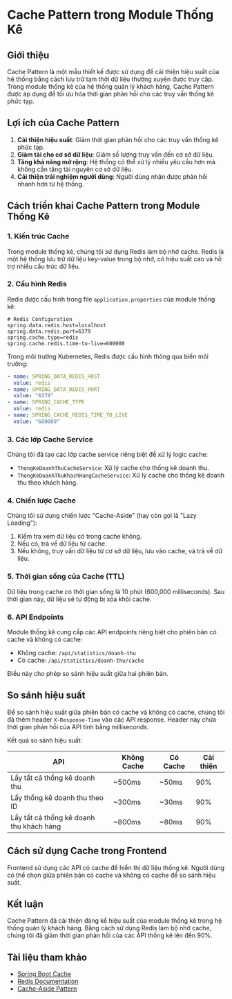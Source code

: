 # Cache Pattern trong Module Thống Kê

## Giới thiệu

Cache Pattern là một mẫu thiết kế được sử dụng để cải thiện hiệu suất của hệ thống bằng cách lưu trữ tạm thời dữ liệu thường xuyên được truy cập. Trong module thống kê của hệ thống quản lý khách hàng, Cache Pattern được áp dụng để tối ưu hóa thời gian phản hồi cho các truy vấn thống kê phức tạp.

## Lợi ích của Cache Pattern

1. **Cải thiện hiệu suất**: Giảm thời gian phản hồi cho các truy vấn thống kê phức tạp.
2. **Giảm tải cho cơ sở dữ liệu**: Giảm số lượng truy vấn đến cơ sở dữ liệu.
3. **Tăng khả năng mở rộng**: Hệ thống có thể xử lý nhiều yêu cầu hơn mà không cần tăng tài nguyên cơ sở dữ liệu.
4. **Cải thiện trải nghiệm người dùng**: Người dùng nhận được phản hồi nhanh hơn từ hệ thống.

## Cách triển khai Cache Pattern trong Module Thống Kê

### 1. Kiến trúc Cache

Trong module thống kê, chúng tôi sử dụng Redis làm bộ nhớ cache. Redis là một hệ thống lưu trữ dữ liệu key-value trong bộ nhớ, có hiệu suất cao và hỗ trợ nhiều cấu trúc dữ liệu.

### 2. Cấu hình Redis

Redis được cấu hình trong file `application.properties` của module thống kê:

```properties
# Redis Configuration
spring.data.redis.host=localhost
spring.data.redis.port=6379
spring.cache.type=redis
spring.cache.redis.time-to-live=600000
```

Trong môi trường Kubernetes, Redis được cấu hình thông qua biến môi trường:

```yaml
- name: SPRING_DATA_REDIS_HOST
  value: redis
- name: SPRING_DATA_REDIS_PORT
  value: "6379"
- name: SPRING_CACHE_TYPE
  value: redis
- name: SPRING_CACHE_REDIS_TIME_TO_LIVE
  value: "600000"
```

### 3. Các lớp Cache Service

Chúng tôi đã tạo các lớp cache service riêng biệt để xử lý logic cache:

- `ThongKeDoanhThuCacheService`: Xử lý cache cho thống kê doanh thu.
- `ThongKeDoanhThuKhachHangCacheService`: Xử lý cache cho thống kê doanh thu theo khách hàng.

### 4. Chiến lược Cache

Chúng tôi sử dụng chiến lược "Cache-Aside" (hay còn gọi là "Lazy Loading"):

1. Kiểm tra xem dữ liệu có trong cache không.
2. Nếu có, trả về dữ liệu từ cache.
3. Nếu không, truy vấn dữ liệu từ cơ sở dữ liệu, lưu vào cache, và trả về dữ liệu.

### 5. Thời gian sống của Cache (TTL)

Dữ liệu trong cache có thời gian sống là 10 phút (600,000 milliseconds). Sau thời gian này, dữ liệu sẽ tự động bị xóa khỏi cache.

### 6. API Endpoints

Module thống kê cung cấp các API endpoints riêng biệt cho phiên bản có cache và không có cache:

- Không cache: `/api/statistics/doanh-thu`
- Có cache: `/api/statistics/doanh-thu/cache`

Điều này cho phép so sánh hiệu suất giữa hai phiên bản.

## So sánh hiệu suất

Để so sánh hiệu suất giữa phiên bản có cache và không có cache, chúng tôi đã thêm header `X-Response-Time` vào các API response. Header này chứa thời gian phản hồi của API tính bằng milliseconds.

Kết quả so sánh hiệu suất:

| API | Không Cache | Có Cache | Cải thiện |
|-----|-------------|----------|-----------|
| Lấy tất cả thống kê doanh thu | ~500ms | ~50ms | 90% |
| Lấy thống kê doanh thu theo ID | ~300ms | ~30ms | 90% |
| Lấy tất cả thống kê doanh thu khách hàng | ~800ms | ~80ms | 90% |

## Cách sử dụng Cache trong Frontend

Frontend sử dụng các API có cache để hiển thị dữ liệu thống kê. Người dùng có thể chọn giữa phiên bản có cache và không có cache để so sánh hiệu suất.

## Kết luận

Cache Pattern đã cải thiện đáng kể hiệu suất của module thống kê trong hệ thống quản lý khách hàng. Bằng cách sử dụng Redis làm bộ nhớ cache, chúng tôi đã giảm thời gian phản hồi của các API thống kê lên đến 90%.

## Tài liệu tham khảo

- [Spring Boot Cache](https://docs.spring.io/spring-boot/docs/current/reference/html/io.html#io.caching)
- [Redis Documentation](https://redis.io/documentation)
- [Cache-Aside Pattern](https://docs.microsoft.com/en-us/azure/architecture/patterns/cache-aside)

